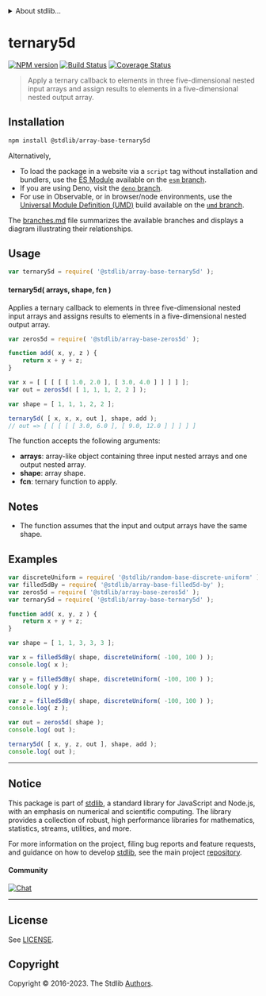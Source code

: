 <!--

@license Apache-2.0

Copyright (c) 2023 The Stdlib Authors.

Licensed under the Apache License, Version 2.0 (the "License");
you may not use this file except in compliance with the License.
You may obtain a copy of the License at

   http://www.apache.org/licenses/LICENSE-2.0

Unless required by applicable law or agreed to in writing, software
distributed under the License is distributed on an "AS IS" BASIS,
WITHOUT WARRANTIES OR CONDITIONS OF ANY KIND, either express or implied.
See the License for the specific language governing permissions and
limitations under the License.

-->


<details>
  <summary>
    About stdlib...
  </summary>
  <p>We believe in a future in which the web is a preferred environment for numerical computation. To help realize this future, we've built stdlib. stdlib is a standard library, with an emphasis on numerical and scientific computation, written in JavaScript (and C) for execution in browsers and in Node.js.</p>
  <p>The library is fully decomposable, being architected in such a way that you can swap out and mix and match APIs and functionality to cater to your exact preferences and use cases.</p>
  <p>When you use stdlib, you can be absolutely certain that you are using the most thorough, rigorous, well-written, studied, documented, tested, measured, and high-quality code out there.</p>
  <p>To join us in bringing numerical computing to the web, get started by checking us out on <a href="https://github.com/stdlib-js/stdlib">GitHub</a>, and please consider <a href="https://opencollective.com/stdlib">financially supporting stdlib</a>. We greatly appreciate your continued support!</p>
</details>

# ternary5d

[![NPM version][npm-image]][npm-url] [![Build Status][test-image]][test-url] [![Coverage Status][coverage-image]][coverage-url] <!-- [![dependencies][dependencies-image]][dependencies-url] -->

> Apply a ternary callback to elements in three five-dimensional nested input arrays and assign results to elements in a five-dimensional nested output array.

<section class="intro">

</section>

<!-- /.intro -->

<section class="installation">

## Installation

```bash
npm install @stdlib/array-base-ternary5d
```

Alternatively,

-   To load the package in a website via a `script` tag without installation and bundlers, use the [ES Module][es-module] available on the [`esm` branch][esm-url].
-   If you are using Deno, visit the [`deno` branch][deno-url].
-   For use in Observable, or in browser/node environments, use the [Universal Module Definition (UMD)][umd] build available on the [`umd` branch][umd-url].

The [branches.md][branches-url] file summarizes the available branches and displays a diagram illustrating their relationships.

</section>

<section class="usage">

## Usage

```javascript
var ternary5d = require( '@stdlib/array-base-ternary5d' );
```

#### ternary5d( arrays, shape, fcn )

Applies a ternary callback to elements in three five-dimensional nested input arrays and assigns results to elements in a five-dimensional nested output array.

```javascript
var zeros5d = require( '@stdlib/array-base-zeros5d' );

function add( x, y, z ) {
    return x + y + z;
}

var x = [ [ [ [ [ 1.0, 2.0 ], [ 3.0, 4.0 ] ] ] ] ];
var out = zeros5d( [ 1, 1, 1, 2, 2 ] );

var shape = [ 1, 1, 1, 2, 2 ];

ternary5d( [ x, x, x, out ], shape, add );
// out => [ [ [ [ [ 3.0, 6.0 ], [ 9.0, 12.0 ] ] ] ] ]
```

The function accepts the following arguments:

-   **arrays**: array-like object containing three input nested arrays and one output nested array.
-   **shape**: array shape.
-   **fcn**: ternary function to apply.

</section>

<!-- /.usage -->

<section class="notes">

## Notes

-   The function assumes that the input and output arrays have the same shape.

</section>

<!-- /.notes -->

<section class="examples">

## Examples

<!-- eslint no-undef: "error" -->

```javascript
var discreteUniform = require( '@stdlib/random-base-discrete-uniform' ).factory;
var filled5dBy = require( '@stdlib/array-base-filled5d-by' );
var zeros5d = require( '@stdlib/array-base-zeros5d' );
var ternary5d = require( '@stdlib/array-base-ternary5d' );

function add( x, y, z ) {
    return x + y + z;
}

var shape = [ 1, 1, 3, 3, 3 ];

var x = filled5dBy( shape, discreteUniform( -100, 100 ) );
console.log( x );

var y = filled5dBy( shape, discreteUniform( -100, 100 ) );
console.log( y );

var z = filled5dBy( shape, discreteUniform( -100, 100 ) );
console.log( z );

var out = zeros5d( shape );
console.log( out );

ternary5d( [ x, y, z, out ], shape, add );
console.log( out );
```

</section>

<!-- /.examples -->

<!-- Section for related `stdlib` packages. Do not manually edit this section, as it is automatically populated. -->

<section class="related">

</section>

<!-- /.related -->

<!-- Section for all links. Make sure to keep an empty line after the `section` element and another before the `/section` close. -->


<section class="main-repo" >

* * *

## Notice

This package is part of [stdlib][stdlib], a standard library for JavaScript and Node.js, with an emphasis on numerical and scientific computing. The library provides a collection of robust, high performance libraries for mathematics, statistics, streams, utilities, and more.

For more information on the project, filing bug reports and feature requests, and guidance on how to develop [stdlib][stdlib], see the main project [repository][stdlib].

#### Community

[![Chat][chat-image]][chat-url]

---

## License

See [LICENSE][stdlib-license].


## Copyright

Copyright &copy; 2016-2023. The Stdlib [Authors][stdlib-authors].

</section>

<!-- /.stdlib -->

<!-- Section for all links. Make sure to keep an empty line after the `section` element and another before the `/section` close. -->

<section class="links">

[npm-image]: http://img.shields.io/npm/v/@stdlib/array-base-ternary5d.svg
[npm-url]: https://npmjs.org/package/@stdlib/array-base-ternary5d

[test-image]: https://github.com/stdlib-js/array-base-ternary5d/actions/workflows/test.yml/badge.svg?branch=main
[test-url]: https://github.com/stdlib-js/array-base-ternary5d/actions/workflows/test.yml?query=branch:main

[coverage-image]: https://img.shields.io/codecov/c/github/stdlib-js/array-base-ternary5d/main.svg
[coverage-url]: https://codecov.io/github/stdlib-js/array-base-ternary5d?branch=main

<!--

[dependencies-image]: https://img.shields.io/david/stdlib-js/array-base-ternary5d.svg
[dependencies-url]: https://david-dm.org/stdlib-js/array-base-ternary5d/main

-->

[chat-image]: https://img.shields.io/gitter/room/stdlib-js/stdlib.svg
[chat-url]: https://app.gitter.im/#/room/#stdlib-js_stdlib:gitter.im

[stdlib]: https://github.com/stdlib-js/stdlib

[stdlib-authors]: https://github.com/stdlib-js/stdlib/graphs/contributors

[umd]: https://github.com/umdjs/umd
[es-module]: https://developer.mozilla.org/en-US/docs/Web/JavaScript/Guide/Modules

[deno-url]: https://github.com/stdlib-js/array-base-ternary5d/tree/deno
[umd-url]: https://github.com/stdlib-js/array-base-ternary5d/tree/umd
[esm-url]: https://github.com/stdlib-js/array-base-ternary5d/tree/esm
[branches-url]: https://github.com/stdlib-js/array-base-ternary5d/blob/main/branches.md

[stdlib-license]: https://raw.githubusercontent.com/stdlib-js/array-base-ternary5d/main/LICENSE

</section>

<!-- /.links -->
